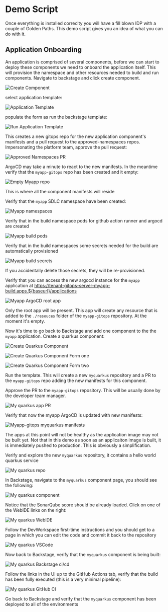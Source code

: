 # Demo Script

Once everything is installed correclty you will have a fill blown IDP with a couple of Golden Paths.
This demo script gives you an idea of what you can do with it.

## Application Onboarding

An application is comprised of several components, before we can start to deploy these components we need to onboard the application itself. This will provision the namespace and other resources needed to build and run components.
Navigate to backstage and click create component.

![Create Component](./media/create-component.png "Create Component")

select application template:

![Application Template](./media/application-template.png "Application Template")

populate the form as run the backstage template:

![Run Application Template](./media/run-application-template.png "Run Application Template")

This creates a new gitops repo for the new application component's manifests and a pull request to the approved-namespaces repos.
Impersonating the platform team, approve the pull request:

![Approved Namespaces PR](./media/approved-namespaces-pr.png "Approved Namespaces PR")

ArgoCD may take a minute to react to the new manifests.
In the meantime verify that the `myapp-gitops` repo has been created and it empty:

![Empty Myapp repo](./media/empty-myapp-repo.png "Empty myapp repo")

This is where all the component manifests will reside

Verify that the `myapp` SDLC namespace have been created:

![Myapp namespaces](./media/myapp-namespaces.png "Myapp namespaces")

Verify that in the build namespace pods for github action runner and argocd are created

![Myapp build pods](./media/myapp-build-pods.png "Myapp-build pods")

Verify that in the build namespaces some secrets needed for the build are automatically provisioned

![Myapp build secrets](./media/myapp-build-secrets.png "Myapp-build secrets")

If you accidentally delete those secrets, they will be re-provisioned.

Verify that you can access the new argocd instance for the `myapp` application at https://tenant-gitops-server-myapp-build.apps.${baseurl}/applications

![Myapp ArgoCD root app](./media/myapp-argocd-rootapp.png "Myapp ArgoCD root app")

Only the root app will be present. This app will create any resource that is added to the `./resouces` folder of the `myapp-gitops` repository. At the moment it's empty.

Now it's time to go back to Backstage and add one component to the the `myapp` application. Create a quarkus component:

![Create Quarkus Component](./media/create-quarkus-component.png "Create quarkus component")

![Create Quarkus Component Form one](./media/myquarkus-form-one.png "Create quarkus component Form one")

![Create Quarkus Component Form two](./media/myquarkus-form-one.png "Create quarkus component Form two")

Run the template. This will create a new `myquarkus` repository and a PR to the `myapp-gitops` repo adding the new manifests for this component.

Approve the PR to the `myapp-gitops` repository. This will be usually done by the developer team manager.

![My quarkus app PR](./media/myquarkus-app-pr.png "My quarkus app PR")

Verify that now the myapp ArgoCD is updated with new manifests:

![Myapp-gitops myquarkus manifests](./media/myapp-gitops-myquarkus-manifests.png "Myapp-gitops myquarkus manifests")

The apps at this point will not be healthy as the application image may not be built yet. Not that in this demo as soon as an applicaiton image is built, it is immediately pushed to production. This is obviously a simplification.

Verify and explore the new `myquarkus` repository, it contains a hello world quarkus service

![My quarkus repo](./media/myquarkus-repo.png "My quarkus repo")

In Backstage, navigate to the `myquarkus` component page, you should see the following:

![My quarkus component](./media/myquarkus-component-backstage.png "My quarkus component")

Notice that the SonarQube score should be already loaded. Click on one of the WebIDE links on the right:

![My quarkus WebIDE](./media/myquarkus-webide.png "My quarkus WebIDE")

Follow the DevWorkspace first-time instructions and you should get to a page in which you can edit the code and commit it back to the repository

![My quarkus VSCode](./media/myquarkus-vscode.png "My quarkus VSCode")

Now back to Backstage, verify that the `myquarkus` component is being built:

![My quarkus Backstage ci/cd](./media/myquarkus-backstage-ci-cd.png "My quarkus Backstage ci/cd")

Follow the links in the UI up to the GitHub Actions tab, verify that the build has been fully executed (this is a very minimal pipeline):

![My quarkus GitHub CI](./media/myquarkus-github-ci.png "My quarkus GitHub CI")

Go back to Backstage and verify that the `myquarkus` component has been deployed to all of the environments